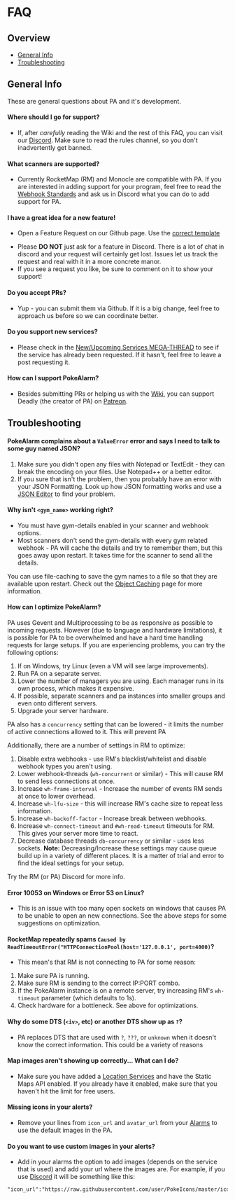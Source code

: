 # FAQ

## Overview

* [General Info](#general-info)
* [Troubleshooting](#troubleshooting)

## General Info

These are general questions about PA and it's development.

#### Where should I go for support?
* If, after *carefully* reading the Wiki and the rest of this FAQ, you
can visit our [Discord](https://discordapp.com/invite/S2BKC7p). Make
sure to read the rules channel, so you don't inadvertently get banned.

#### What scanners are supported?
* Currently RocketMap (RM) and Monocle are compatible with PA.
If you are interested in adding support for your program, feel free to
read the [Webhook Standards](../miscellaneous/webhook-standard.html) and ask us in Discord
what you can do to add support for PA.

#### I have a great idea for a new feature!
* Open a Feature Request on our Github page. Use the
[correct template](https://github.com/PokeAlarm/PokeAlarm/issues/new)
- Please **DO NOT** just ask for a feature in Discord. There is a lot of
chat in discord and your request will certainly get lost. Issues let us
track the request and real with it in a more concrete manor.
- If you see a request you like, be sure to comment on it to show your
support!

#### Do you accept PRs?
* Yup - you can submit them via Github. If it is a big change, feel free
to approach us before so we can coordinate better.

#### Do you support new services?
* Please check in the
[New/Upcoming Services MEGA-THREAD](https://github.com/RocketMap/PokeAlarm/issues/147)
to see if the service has already been requested. If it hasn't, feel
free to leave a post requesting it.

#### How can I support PokeAlarm?
* Besides submitting PRs or helping us with the
[Wiki](https://github.com/PokeAlarm/PokeAlarmWiki), you can support
Deadly (the creator of PA) on
[Patreon](https://www.patreon.com/pokealarm).

## Troubleshooting

#### PokeAlarm complains about a `ValueError` error and says I need to talk to some guy named JSON?
1. Make sure you didn't open any files with Notepad or TextEdit - they
can break the encoding on your files. Use Notepad++ or a better editor.
2. If you sure that isn't the problem, then you probably have an error
with your JSON Formatting. Look up how JSON formatting works and use a
[JSON Editor](http://www.jsoneditoronline.org/) to find your problem.

#### Why isn't `<gym_name>` working right?
* You must have gym-details enabled in your scanner and webhook options.
* Most scanners don't send the gym-details with every gym related
webhook - PA will cache the details and try to remember them, but
this goes away upon restart. It takes time for the scanner to send all
the details.

You can use file-caching to save the gym names to a file so that they
are available upon restart. Check out the
[Object Caching](../miscellaneous/object-caching.html) page for more information.

#### How can I optimize PokeAlarm?
PA uses Gevent and Multiprocessing to be as responsive as possible to
incoming requests. However (due to language and hardware limitations),
it is possible for PA to be overwhelmed and have a hard time handling
requests for large setups. If you are experiencing problems, you can try
the following options:  
1. If on Windows, try Linux (even a VM will see large improvements).
2. Run PA on a separate server.
3. Lower the number of managers you are using. Each manager runs in its
own process, which makes it expensive.
4. If possible, separate scanners and pa instances into smaller groups
and even onto different servers.
5. Upgrade your server hardware.

PA also has a `concurrency` setting that can be lowered - it limits the
number of active connections allowed to it. This will prevent PA

Additionally, there are a number of settings in RM to optimize:
1. Disable extra webhooks - use RM's blacklist/whitelist and disable
webhook types you aren't using.
2. Lower webhook-threads (`wh-concurrent` or similar) - This will cause
RM to send less connections at once.
3. Increase `wh-frame-interval` - Increase the number of events RM sends
at once to lower overhead.
5. Increase `wh-lfu-size` - this will increase RM's cache size to repeat
less information.
6. Increase `wh-backoff-factor` - Increase break between webhooks.
7. Increase `wh-connect-timeout` and `#wh-read-timeout` timeouts for RM.
This gives your server more time to react.
8. Decrease database threads `db-concurrency` or similar - uses less
sockets.
**Note:** Decreasing/Increase these settings may cause queue build up
in a variety of different places. It is a matter of trial and error to
find the ideal settings for your setup.

Try the RM (or PA) Discord for more info.

#### Error 10053 on Windows or Error 53 on Linux?
* This is an issue with too many open sockets on windows that causes
PA to be unable to open an new connections. See the above steps for
some suggestions on optimization.

#### RocketMap repeatedly spams `Caused by ReadTimeoutError("HTTPConnectionPool(host='127.0.0.1', port=4000)`?
* This mean's that RM is not connecting to PA for some reason:
1. Make sure PA is running.
2. Make sure RM is sending to the correct IP:PORT combo.
3. If the PokeAlarm instance is on a remote server, try increasing RM's
`wh-timeout` parameter (which defaults to 1s).
4. Check hardware for a bottleneck. See above for optimizations.

#### Why do some DTS (`<iv>`, etc) or another DTS show up as `?`?
* PA replaces DTS that are used with `?`, `???`, or `unknown` when it
doesn't know the correct information. This could be a variety of reasons

#### Map images aren't showing up correctly... What can I do?
* Make sure you have added a [Location Services](../miscellaneous/location-services.html)
and have the Static Maps API enabled. If you already have it enabled, make
sure that you haven't hit the limit for free users.

#### Missing icons in your alerts?
* Remove your lines from `icon_url` and `avatar_url` from your
[Alarms](../configuration/alarms) to use the default images in the PA.

#### Do you want to use custom images in your alerts?
* Add in your alarms the option to add images (depends on the service
that is used) and add your url where the images are. For example, if you
use [Discord](../configuration/alarms/discord.html) it will be something like this:

```
"icon_url":"https://raw.githubusercontent.com/user/PokeIcons/master/icons/<pkmn_id>.png"
````
